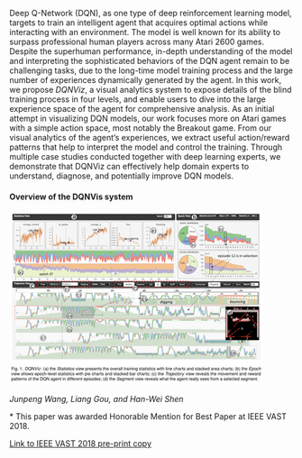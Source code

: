 Deep Q-Network (DQN), as one type of deep reinforcement learning model, targets
to train an intelligent agent that acquires optimal actions while interacting
with an environment. The model is well known for its ability to surpass
professional human players across many Atari 2600 games. Despite the superhuman
performance, in-depth understanding of the model and interpreting the
sophisticated behaviors of the DQN agent remain to be challenging tasks, due to
the long-time model training process and the large number of experiences
dynamically generated by the agent. In this work, we propose *DQNViz*, a visual
analytics system to expose details of the blind training process in four
levels, and enable users to dive into the large experience space of the agent
for comprehensive analysis. As an initial attempt in visualizing DQN models,
our work focuses more on Atari games with a simple action space, most notably
the Breakout game. From our visual analytics of the agent’s experiences, we
extract useful action/reward patterns that help to interpret the model and
control the training. Through multiple case studies conducted together with
deep learning experts, we demonstrate that DQNViz can effectively help domain
experts to understand, diagnose, and potentially improve DQN models.

#### Overview of the DQNVis system

![Overview of DQNVis](images/2018-08-13/dqnvis.png)

*Junpeng Wang, Liang Gou, and Han-Wei Shen*

\* This paper was awarded Honorable Mention for Best Paper at IEEE VAST 2018.

[Link to IEEE VAST 2018 pre-print copy](files/2018-08-13/dqnvis.pdf)

